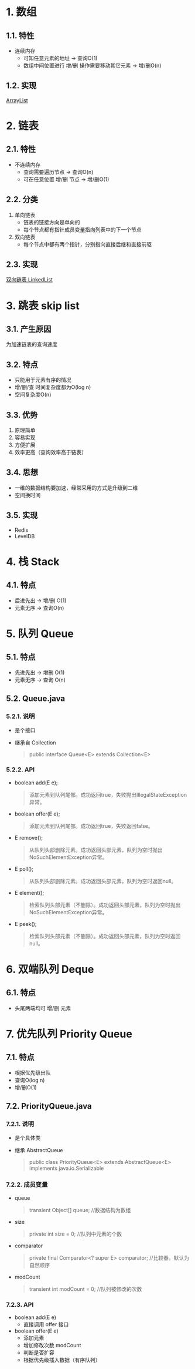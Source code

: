 # 1. 数组
## 1.1. 特性
* 连续内存
	* 可知任意元素的地址 -> 查询O(1)
	* 数组中间位置进行 增/删 操作需要移动其它元素 -> 增/删O(n)

## 1.2. 实现
[ArrayList](https://docs.oracle.com/javase/8/docs/api/java/util/ArrayList.html)

# 2. 链表

## 2.1. 特性

* 不连续内存
	* 查询需要遍历节点 -> 查询O(n)
	* 可在任意位置 增/删 节点 -> 增/删O(1)

## 2.2. 分类

1. 单向链表
	* 链表的链接方向是单向的
	* 每个节点都有指针成员变量指向列表中的下一个节点
2. 双向链表
	* 每个节点中都有两个指针，分别指向直接后继和直接前驱

## 2.3. 实现
[双向链表 LinkedList]()

# 3. 跳表 skip list

## 3.1. 产生原因

为加速链表的查询速度

## 3.2. 特点

*	只能用于元素有序的情况
*	增/删/查 时间复杂度都为O(log n)
*	空间复杂度O(n)

## 3.3. 优势

1. 原理简单
2. 容易实现
3. 方便扩展
4. 效率更高（查询效率高于链表）

## 3.4. 思想

* 一维的数据结构要加速，经常采用的方式是升级到二维
* 空间换时间

## 3.5. 实现

* Redis
* LevelDB

# 4. 栈 Stack

## 4.1. 特点

* 后进先出 -> 增/删 O(1)
* 元素无序 -> 查询O(n)

# 5. 队列 Queue

## 5.1. 特点

* 先进先出 -> 增删 O(1)
* 元素无序 -> 查询 O(n)

## 5.2. Queue.java

### 5.2.1. 说明

* 是个接口
* 继承自 Collection

	> public interface Queue<E\> extends Collection<E\>

### 5.2.2. API

* boolean add(E e);
	> 添加元素到队列尾部。成功返回true，失败抛出IllegalStateException异常。
* boolean offer(E e);
	> 添加元素到队列尾部。成功返回true，失败返回false。
* E remove();
	> 从队列头部删除元素。成功返回头部元素，队列为空时抛出NoSuchElementException异常。
* E poll();
	> 从队列头部删除元素。成功返回头部元素，队列为空时返回null。
* E element();
	> 检索队列头部元素（不删除）。成功返回头部元素，队列为空时抛出NoSuchElementException异常。
* E peek(); 
	> 检索队列头部元素（不删除）。成功返回头部元素，队列为空时返回null。

# 6. 双端队列 Deque

## 6.1. 特点

* 头尾两端均可 增/删 元素

# 7. 优先队列 Priority Queue

## 7.1. 特点

* 根据优先级出队
* 查询O(log n)
* 增/删O(1)

## 7.2. PriorityQueue.java

### 7.2.1. 说明

* 是个具体类
* 继承 AbstractQueue

	> public class PriorityQueue<E\> extends AbstractQueue<E\> implements java.io.Serializable

### 7.2.2. 成员变量

* queue
	> transient Object[] queue; //数据结构为数组
* size
	> private int size = 0; //队列中元素的个数
* comparator
	> private final Comparator<? super E> comparator; //比较器。默认为自然顺序
* modCount
	> transient int modCount = 0; //队列被修改的次数

### 7.2.3. API

* boolean add(E e)
	* 直接调用 offer 接口
* boolean offer(E e) 
	* 添加元素
	* 增加修改次数 modCount
	* 判断是否扩容
	* 根据优先级插入数据（有序队列）

